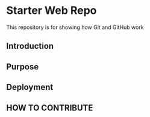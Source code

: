 # Starter Web Repo

This repository is for showing how Git and GitHub work

## Introduction

## Purpose

## Deployment

## HOW TO CONTRIBUTE